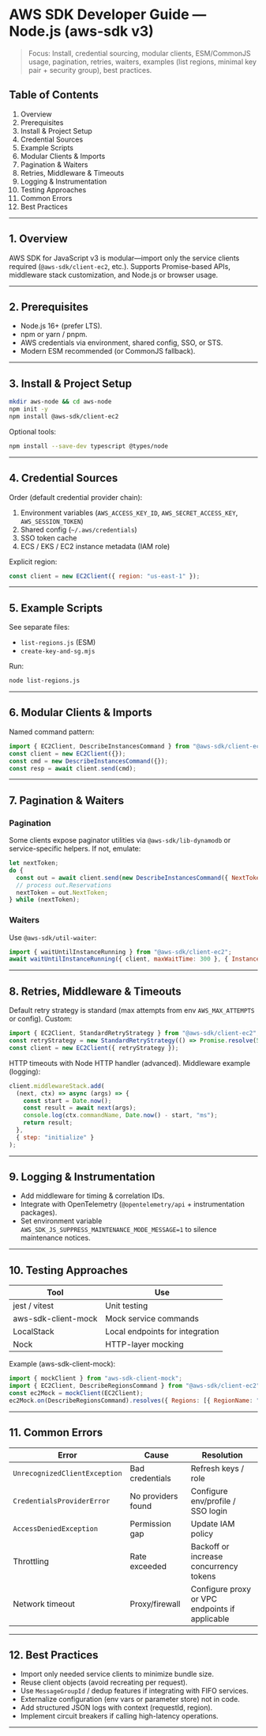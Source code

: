 # AWS SDK Developer Guide — Node.js (aws-sdk v3)

> Focus: Install, credential sourcing, modular clients, ESM/CommonJS usage, pagination, retries, waiters, examples (list regions, minimal key pair + security group), best practices.

## Table of Contents
1. Overview
2. Prerequisites
3. Install & Project Setup
4. Credential Sources
5. Example Scripts
6. Modular Clients & Imports
7. Pagination & Waiters
8. Retries, Middleware & Timeouts
9. Logging & Instrumentation
10. Testing Approaches
11. Common Errors
12. Best Practices

---

## 1. Overview
AWS SDK for JavaScript v3 is modular—import only the service clients required (`@aws-sdk/client-ec2`, etc.). Supports Promise-based APIs, middleware stack customization, and Node.js or browser usage.

---

## 2. Prerequisites
- Node.js 16+ (prefer LTS).
- npm or yarn / pnpm.
- AWS credentials via environment, shared config, SSO, or STS.
- Modern ESM recommended (or CommonJS fallback).

---

## 3. Install & Project Setup
```bash
mkdir aws-node && cd aws-node
npm init -y
npm install @aws-sdk/client-ec2
```
Optional tools:
```bash
npm install --save-dev typescript @types/node
```

---

## 4. Credential Sources
Order (default credential provider chain):
1. Environment variables (`AWS_ACCESS_KEY_ID`, `AWS_SECRET_ACCESS_KEY`, `AWS_SESSION_TOKEN`)
2. Shared config (`~/.aws/credentials`)
3. SSO token cache
4. ECS / EKS / EC2 instance metadata (IAM role)

Explicit region:
```js
const client = new EC2Client({ region: "us-east-1" });
```

---

## 5. Example Scripts
See separate files:
- `list-regions.js` (ESM)
- `create-key-and-sg.mjs`

Run:
```bash
node list-regions.js
```

---

## 6. Modular Clients & Imports
Named command pattern:
```js
import { EC2Client, DescribeInstancesCommand } from "@aws-sdk/client-ec2";
const client = new EC2Client({});
const cmd = new DescribeInstancesCommand({});
const resp = await client.send(cmd);
```

---

## 7. Pagination & Waiters

### Pagination
Some clients expose paginator utilities via `@aws-sdk/lib-dynamodb` or service-specific helpers. If not, emulate:
```js
let nextToken;
do {
  const out = await client.send(new DescribeInstancesCommand({ NextToken: nextToken }));
  // process out.Reservations
  nextToken = out.NextToken;
} while (nextToken);
```

### Waiters
Use `@aws-sdk/util-waiter`:
```js
import { waitUntilInstanceRunning } from "@aws-sdk/client-ec2";
await waitUntilInstanceRunning({ client, maxWaitTime: 300 }, { InstanceIds: ["i-123"] });
```

---

## 8. Retries, Middleware & Timeouts
Default retry strategy is standard (max attempts from env `AWS_MAX_ATTEMPTS` or config). Custom:
```js
import { EC2Client, StandardRetryStrategy } from "@aws-sdk/client-ec2";
const retryStrategy = new StandardRetryStrategy(() => Promise.resolve(5));
const client = new EC2Client({ retryStrategy });
```
HTTP timeouts with Node HTTP handler (advanced). Middleware example (logging):
```js
client.middlewareStack.add(
  (next, ctx) => async (args) => {
    const start = Date.now();
    const result = await next(args);
    console.log(ctx.commandName, Date.now() - start, "ms");
    return result;
  },
  { step: "initialize" }
);
```

---

## 9. Logging & Instrumentation
- Add middleware for timing & correlation IDs.
- Integrate with OpenTelemetry (`@opentelemetry/api` + instrumentation packages).
- Set environment variable `AWS_SDK_JS_SUPPRESS_MAINTENANCE_MODE_MESSAGE=1` to silence maintenance notices.

---

## 10. Testing Approaches
| Tool | Use |
|------|-----|
| jest / vitest | Unit testing |
| aws-sdk-client-mock | Mock service commands |
| LocalStack | Local endpoints for integration |
| Nock | HTTP-layer mocking |

Example (aws-sdk-client-mock):
```js
import { mockClient } from "aws-sdk-client-mock";
import { EC2Client, DescribeRegionsCommand } from "@aws-sdk/client-ec2";
const ec2Mock = mockClient(EC2Client);
ec2Mock.on(DescribeRegionsCommand).resolves({ Regions: [{ RegionName: "us-east-1" }] });
```

---

## 11. Common Errors
| Error | Cause | Resolution |
|-------|-------|-----------|
| `UnrecognizedClientException` | Bad credentials | Refresh keys / role |
| `CredentialsProviderError` | No providers found | Configure env/profile / SSO login |
| `AccessDeniedException` | Permission gap | Update IAM policy |
| Throttling | Rate exceeded | Backoff or increase concurrency tokens |
| Network timeout | Proxy/firewall | Configure proxy or VPC endpoints if applicable |

---

## 12. Best Practices
- Import only needed service clients to minimize bundle size.
- Reuse client objects (avoid recreating per request).
- Use `MessageGroupId` / dedup features if integrating with FIFO services.
- Externalize configuration (env vars or parameter store) not in code.
- Add structured JSON logs with context (requestId, region).
- Implement circuit breakers if calling high-latency operations.

---
